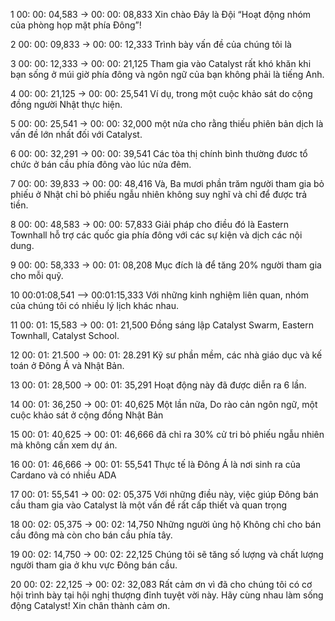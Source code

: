 1 00: 00: 04,583 -&gt; 00: 00: 08,833 Xin chào Đây là Đội “Hoạt động nhóm của phòng họp mặt phía Đông”!

2 00: 00: 09,833 -&gt; 00: 00: 12,333 Trình bày vấn đề của chúng tôi là

3 00: 00: 12,333 -&gt; 00: 00: 21,125 Tham gia vào Catalyst rất khó khăn khi bạn sống ở múi giờ phía đông và ngôn ngữ của bạn không phải là tiếng Anh.

4 00: 00: 21,125 -&gt; 00: 00: 25,541 Ví dụ, trong một cuộc khảo sát do cộng đồng người Nhật thực hiện.

5 00: 00: 25,541 -&gt; 00: 00: 32,000 một nửa cho rằng thiếu phiên bản dịch là vấn đề lớn nhất đối với Catalyst.

6 00: 00: 32,291 -&gt; 00: 00: 39,541 Các tòa thị chính bình thường đươc tổ chức ở bán cầu phía đông vào lúc nửa đêm.

7 00: 00: 39,833 -&gt; 00: 00: 48,416 Và, Ba mươi phần trăm người tham gia bỏ phiếu ở Nhật  chỉ bỏ phiếu ngẫu nhiên không suy nghĩ và chỉ để được trả tiền.

8 00: 00: 48,583 -&gt; 00: 00: 57,833 Giải pháp cho điều đó là Eastern Townhall hỗ trợ các quốc gia phía đông với các sự kiện và dịch các nội dung.

9 00: 00: 58,333 -&gt; 00: 01: 08,208 Mục đích là để tăng 20% người tham gia cho mỗi quỹ.

10 00:01:08,541 --&gt; 00:01:15,333 Với những kinh nghiệm liên quan, nhóm của chúng tôi có nhiều lý lịch khác nhau.

11 00: 01: 15,583 -&gt; 00: 01: 21,500 Đồng sáng lập Catalyst Swarm, Eastern Townhall, Catalyst School.

12 00: 01: 21.500 -&gt; 00: 01: 28.291 Kỹ sư phần mềm, các nhà giáo dục và kế toán ở Đông Á và Nhật Bản.

13 00: 01: 28,500 -&gt; 00: 01: 35,291 Hoạt động này đã được diễn ra 6 lần.

14 00: 01: 36,250 -&gt; 00: 01: 40,625 Một lần nữa, Do rào cản ngôn ngữ, một cuộc khảo sát ở cộng đồng Nhật Bản

15 00: 01: 40,625 -&gt; 00: 01: 46,666 đã chỉ ra 30% cử tri bỏ phiếu ngẫu nhiên mà không cần xem dự án.

16 00: 01: 46,666 -&gt; 00: 01: 55,541 Thực tế là Đông Á là nơi sinh ra của Cardano và có nhiều ADA

17 00: 01: 55,541 -&gt; 00: 02: 05,375 Với những điều này, việc giúp Đông bán cầu tham gia vào Catalyst là một vấn đề rất cấp thiết và quan trọng

18 00: 02: 05,375 -&gt; 00: 02: 14,750 Những người ủng hộ Không chỉ cho bán cầu đông mà còn cho bán cầu phía tây.

19 00: 02: 14,750 -&gt; 00: 02: 22,125 Chúng tôi sẽ tăng số lượng và chất lượng người tham gia ở khu vực Đông bán cầu.

20 00: 02: 22,125 -&gt; 00: 02: 32,083 Rất cảm ơn vì đã cho chúng tôi có cơ hội trình bày tại hội nghị thượng đỉnh tuyệt vời này. Hãy cùng nhau làm sống động Catalyst! Xin chân thành cảm ơn.
